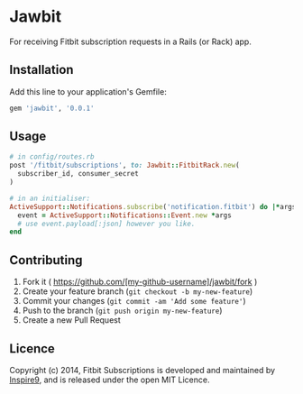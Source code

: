 # Jawbit

For receiving Fitbit subscription requests in a Rails (or Rack) app.

## Installation

Add this line to your application's Gemfile:

```ruby
gem 'jawbit', '0.0.1'
```

## Usage

```ruby
# in config/routes.rb
post '/fitbit/subscriptions', to: Jawbit::FitbitRack.new(
  subscriber_id, consumer_secret
)

# in an initialiser:
ActiveSupport::Notifications.subscribe('notification.fitbit') do |*args|
  event = ActiveSupport::Notifications::Event.new *args
  # use event.payload[:json] however you like.
end
```

## Contributing

1. Fork it ( https://github.com/[my-github-username]/jawbit/fork )
2. Create your feature branch (`git checkout -b my-new-feature`)
3. Commit your changes (`git commit -am 'Add some feature'`)
4. Push to the branch (`git push origin my-new-feature`)
5. Create a new Pull Request

## Licence

Copyright (c) 2014, Fitbit Subscriptions is developed and maintained by [Inspire9](http://development.inspire9.com), and is released under the open MIT Licence.
